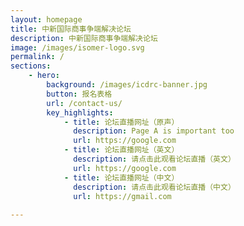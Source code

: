 ```yaml
---
layout: homepage
title: 中新国际商事争端解决论坛
description: 中新国际商事争端解决论坛
image: /images/isomer-logo.svg
permalink: /
sections:
    - hero:
        background: /images/icdrc-banner.jpg
        button: 报名表格
        url: /contact-us/
        key_highlights:
            - title: 论坛直播网址（原声）
              description: Page A is important too
              url: https://google.com
            - title: 论坛直播网址（英文）
              description: 请点击此观看论坛直播（英文）
              url: https://google.com
            - title: 论坛直播网址（中文）
              description: 请点击此观看论坛直播（中文）
              url: https://gmail.com
            
---
```


